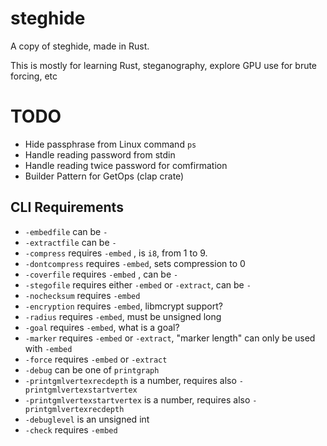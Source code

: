 # steghide

A copy of steghide, made in Rust.

This is mostly for learning Rust, steganography, explore GPU use for brute forcing, etc

# TODO

- Hide passphrase from Linux command `ps`
- Handle reading password from stdin
- Handle reading twice password for comfirmation
- Builder Pattern for GetOps (clap crate)

## CLI Requirements

- `-embedfile` can be `-`
- `-extractfile` can be `-`
- `-compress` requires `-embed` , is `i8`, from 1 to 9.
- `-dontcompress` requires `-embed`, sets compression to 0
- `-coverfile` requires `-embed` , can be `-`
- `-stegofile` requires either `-embed` or `-extract`, can be `-`
- `-nochecksum` requires `-embed`
- `-encryption` requires `-embed`, libmcrypt support?
- `-radius` requires `-embed`, must be unsigned long
- `-goal` requires `-embed`, what is a goal?
- `-marker` requires `-embed` or `-extract`, "marker length" can only be used with `-embed`
- `-force` requires `-embed` or `-extract`
- `-debug` can be one of  `printgraph`
- `-printgmlvertexrecdepth` is a number, requires also `-printgmlvertexstartvertex`
- `-printgmlvertexstartvertex` is a number, requires also `-printgmlvertexrecdepth`
- `-debuglevel` is an unsigned int
- `-check` requires `-embed`